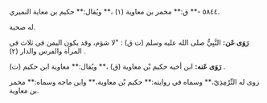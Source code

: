 ٥٨٤٤ -** ق:** مخمر بن معاوية (١) ،** ويُقال:** حكيم بن معاية النميري.

له صحبة.

**رَوَى عَن:** النَّبِيُّ صلى الله عليه وسلم (ت ق) : "لا شؤم، وقد يكون اليمن في ثلاث في المرأة والفرس والدار (٢) .

**رَوَى عَنه:** ابن أخيه حكيم بْن معاوية (ق) ،** ويُقال:** معاوية ابن حكيم (ت) .

روى له التِّرْمِذِيّ،** وسماه في روايته:** حكيم بْن معاوية،** وابن ماجه وسماه:** مخمر بن معاوية.